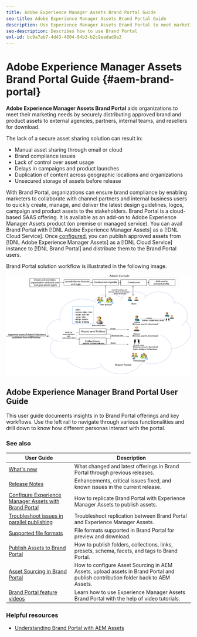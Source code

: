 ```yaml
---
title: Adobe Experience Manager Assets Brand Portal Guide
seo-title: Adobe Experience Manager Assets Brand Portal Guide
description: Use Experience Manager Assets Brand Portal to meet marketing needs by securely distributing approved brand and product assets to external agencies, partners, internal teams, and resellers for download.
seo-description: Describes how to use Brand Portal
exl-id: bc9a7ab7-4d43-4004-94b3-b2c9eadad9e3
---
```

# Adobe Experience Manager Assets Brand Portal Guide {#aem-brand-portal}

**Adobe Experience Manager Assets Brand Portal** aids organizations to meet their marketing needs by securely distributing approved brand and product assets to external agencies, partners, internal teams, and resellers for download.

The lack of a secure asset sharing solution can result in:

* Manual asset sharing through email or cloud
* Brand compliance issues
* Lack of control over asset usage
* Delays in campaigns and product launches
* Duplication of content across geographic locations and organizations
* Unsecured storage of assets before release

With Brand Portal, organizations can ensure brand compliance by enabling marketers to collaborate with channel partners and internal business users to quickly create, manage, and deliver the latest design guidelines, logos, campaign and product assets to the stakeholders.
Brand Portal is a cloud-based SAAS offering. It is available as an add-on to Adobe Experience Manager Assets product (on premise or managed service). You can avail Brand Portal with [!DNL Adobe Experience Manager Assets] as a [!DNL Cloud Service]. Once [configured](https://experienceleague.adobe.com/docs/experience-manager-cloud-service/content/assets/brand-portal/configure-aem-assets-with-brand-portal.html?lang=en), you can publish approved assets from [!DNL Adobe Experience Manager Assets] as a [!DNL Cloud Service] instance to [!DNL Brand Portal] and distribute them to the Brand Portal users.

Brand Portal solution workflow is illustrated in the following image.

![Brand Portal workflow](assets/BPWorkflow1.png)

## Adobe Experience Manager Brand Portal User Guide

This user guide documents insights in to Brand Portal offerings and key workflows. Use the left rail to navigate through various functionalities and drill down to know how different personas interact with the portal.

### See also

| User Guide | Description |
|--- |---|
| [What's new](whats-new.md) | What changed and latest offerings in Brand Portal through previous releases. |
| [Release Notes](brand-portal-release-notes.md) | Enhancements, critical issues fixed, and known issues in the current release. |
| [Configure Experience Manager Assets with Brand Portal](../using/configure-aem-assets-with-brand-portal.md) | How to replicate Brand Portal with Experience Manager Assets to publish assets. |
| [Troubleshoot issues in parallel publishing](troubleshoot-parallel-publishing.md) | Troubleshoot replication between Brand Portal and Experience Manager Assets. |
| [Supported file formats](brand-portal-supported-formats.md) | File formats supported in Brand Portal for preview and download. |
| [Publish Assets to Brand Portal](brand-portal-sharing-folders.md) | How to publish folders, collections, links, presets, schema, facets, and tags to Brand Portal. |
| [Asset Sourcing in Brand Portal](brand-portal-asset-sourcing.md) | How to configure Asset Sourcing in AEM Assets, upload assets in Brand Portal and publish contribution folder back to AEM Assets. |
| [Brand Portal feature videos](https://experienceleague.adobe.com/?lang=en&tag=Brand+Portal#recommended/solutions/experience-manager) | Learn how to use Experience Manager Assets Brand Portal with the help of video tutorials. |

### Helpful resources

* [Understanding Brand Portal with AEM Assets](https://experienceleague.adobe.com/docs/experience-manager-brand-portal/using/home.html)
